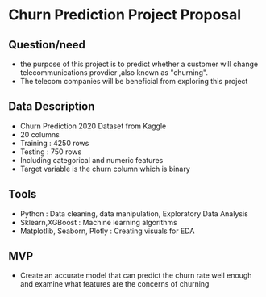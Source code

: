 # Churn Prediction Project Proposal
## Question/need
- the purpose of this project is to predict whether a customer will change telecommunications provdier ,also known as "churning".
- The telecom companies will be beneficial from exploring this project 

## Data Description
- Churn Prediction 2020 Dataset from Kaggle
- 20 columns
- Training : 4250 rows
- Testing : 750 rows
- Including categorical and numeric features
- Target variable is the churn column which is binary 

## Tools
- Python : Data cleaning, data manipulation, Exploratory Data Analysis
- Sklearn,XGBoost : Machine learning algorithms
- Matplotlib, Seaborn, Plotly : Creating visuals for EDA
## MVP 
- Create an accurate model that can predict the churn rate well enough and examine what features are the concerns of churning

